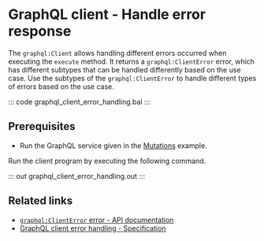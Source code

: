 # GraphQL client - Handle error response

The `graphql:Client` allows handling different errors occurred when executing the `execute` method. It returns a `graphql:ClientError` error, which has different subtypes that can be handled differently based on the use case. Use the subtypes of the `graphql:ClientError` to handle different types of errors based on the use case.

::: code graphql_client_error_handling.bal :::

## Prerequisites
- Run the GraphQL service given in the [Mutations](https://ballerina.io/learn/by-example/graphql-mutations/) example.

Run the client program by executing the following command.

::: out graphql_client_error_handling.out :::

## Related links
- [`graphql:ClientError` error - API documentation](https://lib.ballerina.io/ballerina/graphql/latest/errors#ClientError)
- [GraphQL client error handling - Specification](/spec/graphql/#255-client-error-handling)
